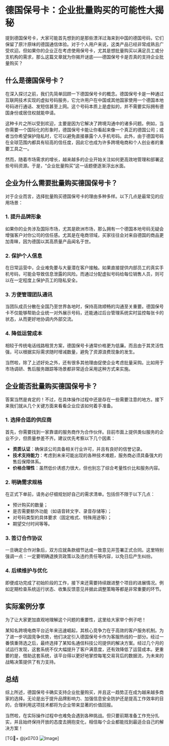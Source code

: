 # 德国保号卡：企业批量购买的可能性大揭秘

提到德国保号卡，大家可能首先想到的是那些漂洋过海来到中国的德国号码，它们保留了原汁原味的德国通信体验。对于个人用户来说，这类产品已经非常成熟且广受欢迎。但如果你的企业正在考虑使用保号卡，尤其是想批量购买以满足员工或分支机构的需求，那么这篇文章就为你揭开谜底——德国保号卡是否真的支持企业批量购买？

## 什么是德国保号卡？

在深入探讨之前，我们先简单回顾一下德国保号卡的概念。德国保号卡是一种通过互联网技术实现的虚拟号码服务，它允许用户在中国或其他国家使用一个德国本地号码进行通话、发短信甚至上网。这个号码本质上是虚拟的，并不需要实际拥有德国身份或居住权就能申请。

这种卡片之所以受到欢迎，主要是因为它解决了跨境沟通中的诸多问题。例如，当你需要一个国际化的形象时，德国保号卡能让你看起来像一个真正的德国公司；或者当你希望保护隐私时，它可以避免直接暴露个人手机号码。此外，由于德国号码在全球范围内都具有较高的信任度，因此它也成为许多跨境电商和个人创业者的重要工具之一。

然而，随着市场需求的增长，越来越多的企业开始关注如何更高效地管理和部署这些号码资源。于是，“企业批量购买”这一话题便逐渐浮出水面。

## 企业为什么需要批量购买德国保号卡？

对于企业而言，选择批量购买德国保号卡的理由多种多样。以下几点是最常见的应用场景：

### 1. **提升品牌形象**
   如果你的业务涉及国际市场，尤其是欧洲市场，那么拥有一个德国本地号码无疑会增强客户对你公司的信任感。尤其是在电商领域，买家往往会对来自德国的商品更加青睐，因为德国以其高质量产品闻名于世。

### 2. **保护个人信息**
   在日常运营中，企业难免要与大量潜在客户接触。如果直接提供内部员工的真实手机号码，可能会导致信息泄露的风险。而通过分配虚拟号码给每位销售人员，则可以在一定程度上保护员工的隐私安全。

### 3. **方便管理团队通讯**
   当团队成员分散在全国乃至世界各地时，保持高效顺畅的沟通至关重要。德国保号卡不仅能够帮助企业统一对外展示号码，还能通过后台管理系统实时监控每张卡的状态，从而更好地协调内外部交流。

### 4. **降低运营成本**
   相较于传统电话线路租赁方案，德国保号卡通常价格更为低廉。而且由于其灵活性强，可以根据实际需求随时增减数量，避免了资源浪费现象的发生。

当然啦，除了上述好处之外，还有很多其他理由促使企业考虑批量采购。比如用于市场调研、售后服务跟踪等场景都非常适合采用这种方式来实施。

## 企业能否批量购买德国保号卡？

答案当然是肯定的！不过，在具体操作过程中还是存在一些需要注意的地方。接下来我们就从几个关键方面来看看企业应该如何着手准备。

### 1. **选择合适的供应商**
   首先，你需要找到一家靠谱的服务商作为合作伙伴。目前市面上提供类似服务的企业不少，但质量参差不齐。建议优先考察以下几个因素：
   
   - **资质认证**：确保该公司具备相关行业许可，并且有良好的信誉记录。
   - **技术支持能力**：考虑到未来可能出现的各种技术难题，服务商必须具备强大的售后保障体系。
   - **价格合理性**：虽然低价诱惑力很大，但也别忘了综合考量性价比和服务内容。

### 2. **明确需求规格**
   在正式下单前，请务必仔细规划好自己的需求清单。包括但不限于以下几点：
   
   - 预计购买的数量；
   - 是否需要额外功能（如语音转文字、录音存储等）；
   - 对号码类型的具体要求（固定格式、特殊用途等）；
   - 期望交付时间等等。

### 3. **签订合作协议**
   一旦确定合作对象后，双方应就条款细节达成一致意见并签署正式合同。这里特别强调一点：一定要明确退换货政策以及违约责任等内容，以免日后产生纠纷。

### 4. **后续维护与优化**
   即便成功完成了初始阶段的工作，接下来还需要持续跟进整个项目的进展情况。例如定期检查系统运行状态、收集反馈意见并据此调整策略等都是非常重要的环节。

## 实际案例分享

为了让大家更加直观地理解这个问题的重要性，这里给大家举个例子吧！

某知名跨境电商平台近年来迅速崛起，其核心竞争力在于高效的客户服务机制。为了进一步巩固竞争优势，他们决定引入德国保号卡作为客服热线的一部分。经过一番慎重筛选之后，最终选择了某知名通信科技公司提供的解决方案。经过几个月的试运行发现，这套系统不仅大幅提升了客户满意度，还有效降低了运营成本。更重要的是，借助这套系统，该平台得以更好地掌控每笔交易背后的数据流，为未来的战略决策提供了有力支持。

## 总结

综上所述，德国保号卡确实支持企业批量购买，并且这一趋势正在成为越来越多商家的选择。无论是出于提升品牌影响力、加强信息安全防护还是提高工作效率的目的，合理利用这项技术都将为企业带来显著的价值回报。

当然啦，在实际操作过程中也难免会遇到各种挑战。但只要前期准备工作充分扎实，并且始终保持开放的态度去拥抱变化，相信每个企业都能找到最适合自己的解决方案！

[TG💪+ @jx0703 ![Image](https://github.com/user-attachments/assets/dbca1d08-cadb-493c-b0ec-ad6f7a83f270)]